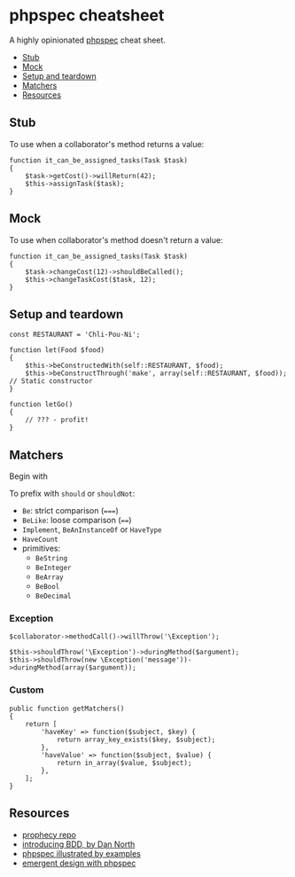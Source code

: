 # phpspec cheatsheet

A highly opinionated [phpspec](http://www.phpspec.net/) cheat sheet.

* [Stub](#stub)
* [Mock](#mock)
* [Setup and teardown](#setup-and-teardown)
* [Matchers](#matchers)
* [Resources](#resources)

## Stub

To use when a collaborator's method returns a value:

    function it_can_be_assigned_tasks(Task $task)
    {
        $task->getCost()->willReturn(42);
        $this->assignTask($task);
    }

## Mock

To use when collaborator's method doesn't return a value:

    function it_can_be_assigned_tasks(Task $task)
    {
        $task->changeCost(12)->shouldBeCalled();
        $this->changeTaskCost($task, 12);
    }

## Setup and teardown

    const RESTAURANT = 'Chli-Pou-Ni';

    function let(Food $food)
    {
        $this->beConstructedWith(self::RESTAURANT, $food);
        $this->beConstructThrough('make', array(self::RESTAURANT, $food)); // Static constructor
    }

    function letGo()
    {
        // ??? - profit!
    }

## Matchers

Begin with

To prefix with `should` or `shouldNot`:

* `Be`: strict comparison (`===`)
* `BeLike`: loose comparison (`==`)
* `Implement`, `BeAnInstanceOf` or `HaveType`
* `HaveCount`
* primitives:
    * `BeString`
    * `BeInteger`
    * `BeArray`
    * `BeBool`
    * `BeDecimal`

### Exception

    $collaborator->methodCall()->willThrow('\Exception');

    $this->shouldThrow('\Exception')->duringMethod($argument);
    $this->shouldThrow(new \Exception('message'))->duringMethod(array($argument));

### Custom

    public function getMatchers()
    {
        return [
            'haveKey' => function($subject, $key) {
                return array_key_exists($key, $subject);
            },
            'haveValue' => function($subject, $value) {
                return in_array($value, $subject);
            },
        ];
    }

## Resources

* [prophecy repo](https://github.com/phpspec/prophecy)
* [introducing BDD, by Dan North](http://dannorth.net/introducing-bdd/)
* [phpspec illustrated by examples](http://www.slideshare.net/marcello.duarte/phpspec-20-ilustrated-by-examples)
* [emergent design with phpspec](http://www.slideshare.net/marcello.duarte/emergent-design-with-phpspec)
